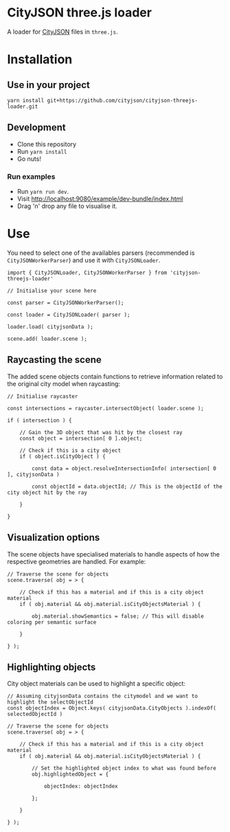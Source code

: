 # CityJSON three.js loader

A loader for [CityJSON](https://www.cityjson.org) files in `three.js`.

# Installation

## Use in your project

```
yarn install git+https://github.com/cityjson/cityjson-threejs-loader.git
```

## Development

- Clone this repository
- Run `yarn install`
- Go nuts!

### Run examples

- Run `yarn run dev`.
- Visit [http://localhost:9080/example/dev-bundle/index.html](http://localhost:9080/example/dev-bundle/index.html)
- Drag 'n' drop any file to visualise it.

# Use

You need to select one of the availables parsers (recommended is `CityJSONWorkerParser`) and use it with `CityJSONLoader`.

```JS
import { CityJSONLoader, CityJSONWorkerParser } from 'cityjson-threejs-loader'

// Initialise your scene here

const parser = CityJSONWorkerParser();

const loader = CityJSONLoader( parser );

loader.load( cityjsonData );

scene.add( loader.scene );
```

## Raycasting the scene

The added scene objects contain functions to retrieve information related to the original city model when raycasting:

```JS
// Initialise raycaster

const intersections = raycaster.intersectObject( loader.scene );

if ( intersection ) {

    // Gain the 3D object that was hit by the closest ray
    const object = intersection[ 0 ].object;

    // Check if this is a city object
    if ( object.isCityObject ) {

        const data = object.resolveIntersectionInfo( intersection[ 0 ], cityjsonData )

        const objectId = data.objectId; // This is the objectId of the city object hit by the ray

    }

}
```

## Visualization options

The scene objects have specialised materials to handle aspects of how the respective geometries are handled. For example:

```JS
// Traverse the scene for objects
scene.traverse( obj = > {

    // Check if this has a material and if this is a city object material
    if ( obj.material && obj.material.isCityObjectsMaterial ) {

        obj.material.showSemantics = false; // This will disable coloring per semantic surface

    }

} );
```

## Highlighting objects

City object materials can be used to highlight a specific object:

```JS
// Assuming cityjsonData contains the citymodel and we want to highlight the selectObjectId
const objectIndex = Object.keys( cityjsonData.CityObjects ).indexOf( selectedObjectId )

// Traverse the scene for objects
scene.traverse( obj = > {

    // Check if this has a material and if this is a city object material
    if ( obj.material && obj.material.isCityObjectsMaterial ) {

        // Set the highlighted object index to what was found before
        obj.highlightedObject = {

            objectIndex: objectIndex

        };

    }

} );
```